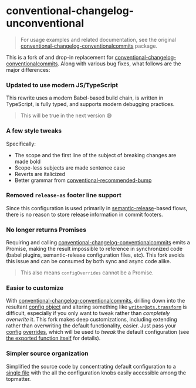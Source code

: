 # conventional-changelog-unconventional

> For usage examples and related documentation, see the original
> [conventional-changelog-conventionalcommits](https://github.com/conventional-changelog/conventional-changelog/tree/master/packages/conventional-changelog-conventionalcommits)
> package.

This is a fork of and drop-in replacement for
[conventional-changelog-conventionalcommits](https://github.com/conventional-changelog/conventional-changelog/tree/master/packages/conventional-changelog-conventionalcommits).
Along with various bug fixes, what follows are the major differences:

### Updated to use modern JS/TypeScript

This rewrite uses a modern Babel-based build chain, is written in TypeScript, is
fully typed, and supports modern debugging practices.

> This will be true in the next version 😅

### A few style tweaks

Specifically:

- The scope and the first line of the subject of breaking changes are made bold
- Scope-less subjects are made sentence case
- Reverts are italicized
- Better grammar from
  [conventional-recommended-bump](https://www.npmjs.com/package/conventional-recommended-bump)

### Removed `release-as` footer line support

Since this configuration is used primarily in
[semantic-release](https://www.npmjs.com/package/semantic-release)-based flows,
there is no reason to store release information in commit footers.

### No longer returns Promises

Requiring and calling
[conventional-changelog-conventionalcommits](https://github.com/conventional-changelog/conventional-changelog/tree/master/packages/conventional-changelog-conventionalcommits)
emits a Promise, making the result impossible to reference in synchronized code
(babel plugins, semantic-release configuration files, etc). This fork avoids
this issue and can be consumed by both sync and async code alike.

> This also means `configOverrides` cannot be a Promise.

### Easier to customize

With
[conventional-changelog-conventionalcommits](https://github.com/conventional-changelog/conventional-changelog/tree/master/packages/conventional-changelog-conventionalcommits),
drilling down into the resultant
[config object](https://github.com/conventional-changelog/conventional-changelog/tree/master/packages/conventional-changelog-core#config)
and altering something like
[`writerOpts.transform`](https://github.com/conventional-changelog-archived-repos/conventional-changelog-writer#transform)
is difficult, especially if you only want to tweak rather than _completely
overwrite_ it. This fork makes deep customizations, including extending rather
than overwriting the default functionality, easier. Just pass your
[config](https://github.com/conventional-changelog/conventional-changelog-config-spec)
[overrides](https://github.com/conventional-changelog/conventional-changelog/tree/master/packages/conventional-changelog-core#config),
which will be used to _tweak_ the default configuration (see
[the exported function itself](https://github.com/Xunnamius/conventional-changelog-unconventional/blob/main/index.js#L8)
for details).

### Simpler source organization

Simplified the source code by concentrating default configuration to a
[single file](./defaults.js) with the all the configuration knobs easily
accessible among the topmatter.
